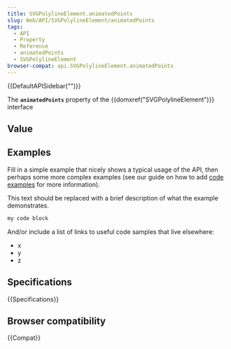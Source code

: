 ```yaml
---
title: SVGPolylineElement.animatedPoints
slug: Web/API/SVGPolylineElement/animatedPoints
tags:
  - API
  - Property
  - Reference
  - animatedPoints
  - SVGPolylineElement
browser-compat: api.SVGPolylineElement.animatedPoints
---
```

{{DefaultAPISidebar("")}}

The **`animatedPoints`** property of the {{domxref("SVGPolylineElement")}} interface 

## Value



## Examples

Fill in a simple example that nicely shows a typical usage of the API, then perhaps some more complex examples (see our guide on how to add [code examples](/en-US/docs/MDN/Contribute/Structures/Code_examples) for more information).

This text should be replaced with a brief description of what the example demonstrates.

```js
my code block
```

And/or include a list of links to useful code samples that live elsewhere:

*   x
*   y
*   z

## Specifications

{{Specifications}}

## Browser compatibility

{{Compat}}


